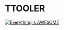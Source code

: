 # TTOOLER

[![Everything Is AWESOME](https://img.youtube.com/vi/StTqXEQ2l-Y/0.jpg)](https://youtu.be/f2vUzRus5G0 "TTOOLER")


